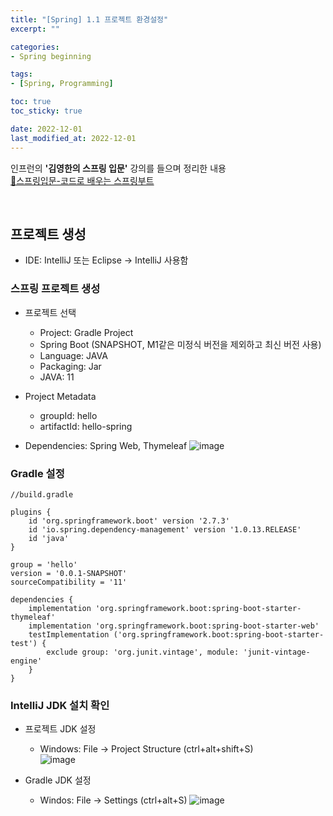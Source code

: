 ```yaml
---
title: "[Spring] 1.1 프로젝트 환경설정"
excerpt: ""

categories:
- Spring beginning

tags:
- [Spring, Programming]

toc: true
toc_sticky: true

date: 2022-12-01
last_modified_at: 2022-12-01
---
```


인프런의 **'김영한의 스프링 입문'** 강의를 들으며 정리한 내용  
[🍃스프링입문-코드로 배우는 스프링부트](https://inf.run/R53Z)

<br>

## 프로젝트 생성
- IDE: IntelliJ 또는 Eclipse -> IntelliJ 사용함

### 스프링 프로젝트 생성

- 프로젝트 선택
    - Project: Gradle Project
    - Spring Boot (SNAPSHOT, M1같은 미정식 버전을 제외하고 최신 버전 사용) 
    - Language: JAVA
    - Packaging: Jar
    - JAVA: 11

- Project Metadata
    - groupId: hello
    - artifactId: hello-spring

- Dependencies: Spring Web, Thymeleaf
![image](https://user-images.githubusercontent.com/96652450/204960159-f4048507-f80b-4be3-8485-eb22abebb79c.png)

### Gradle 설정
```
//build.gradle 

plugins {
	id 'org.springframework.boot' version '2.7.3'
	id 'io.spring.dependency-management' version '1.0.13.RELEASE'
	id 'java'
}

group = 'hello'
version = '0.0.1-SNAPSHOT'
sourceCompatibility = '11'

dependencies {
	implementation 'org.springframework.boot:spring-boot-starter-thymeleaf'
	implementation 'org.springframework.boot:spring-boot-starter-web'
	testImplementation ('org.springframework.boot:spring-boot-starter-test') {
		exclude group: 'org.junit.vintage', module: 'junit-vintage-engine'
	}
}
```

### IntelliJ JDK 설치 확인

- 프로젝트 JDK 설정
    - Windows: File -> Project Structure (ctrl+alt+shift+S)  
![image](https://user-images.githubusercontent.com/96652450/205441210-88b97346-14db-407c-a288-0d5b9915c842.png)

- Gradle JDK 설정
    - Windos: File -> Settings (ctrl+alt+S)
![image](https://user-images.githubusercontent.com/96652450/205460793-12caa135-a3f6-4e94-b713-39bb839524e4.png)